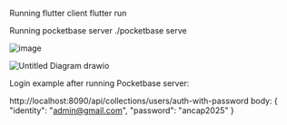Running flutter client
flutter run

Running pocketbase server
./pocketbase serve

![image](https://github.com/user-attachments/assets/ec71c03a-25c1-4f5c-b459-848584ebb648)


![Untitled Diagram drawio](https://github.com/user-attachments/assets/ac2ac215-6598-4fe5-b715-0442f90a9920)


Login example after running Pocketbase server:

http://localhost:8090/api/collections/users/auth-with-password
body:
{
    "identity": "admin@gmail.com",
    "password": "ancap2025"
}